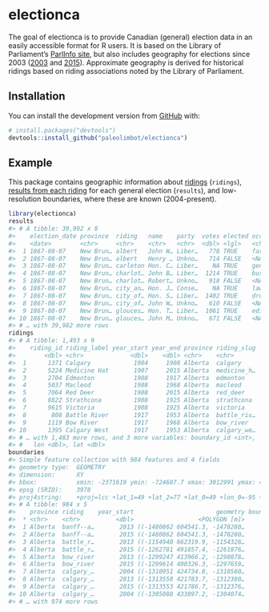 
<!-- README.md is generated from README.Rmd. Please edit that file -->

# electionca

<!-- badges: start -->

<!-- badges: end -->

The goal of electionca is to provide Canadian (general) election data in
an easily accessible format for R users. It is based on the Library of
Parliament’s [ParlInfo
site](https://lop.parl.ca/sites/ParlInfo/default/en_CA/), but also
includes geography for elections since 2003
([2003](https://open.canada.ca/data/en/dataset/78400aed-2370-4437-97ca-7563c21bacb1)
and
[2015](https://open.canada.ca/data/en/dataset/737be5ea-27cf-48a3-91d6-e835f11834b0)).
Approximate geography is derived for historical ridings based on riding
associations noted by the Library of Parliament.

## Installation

You can install the development version from
[GitHub](https://github.com/) with:

``` r
# install.packages("devtools")
devtools::install_github("paleolimbot/electionca")
```

## Example

This package contains geographic information about
[ridings](https://lop.parl.ca/sites/ParlInfo/default/en_CA/ElectionsRidings/Ridings)
(`ridings`), [results from each
riding](https://lop.parl.ca/sites/ParlInfo/default/en_CA/ElectionsRidings/Elections)
for each general election (`results`), and low-resolution boundaries,
where these are known (2004-present).

``` r
library(electionca)
results
#> # A tibble: 39,992 x 8
#>    election_date province  riding   name    party  votes elected occupation
#>    <date>        <chr>     <chr>    <chr>   <chr>  <dbl> <lgl>   <chr>     
#>  1 1867-08-07    New Brun… albert   John W… Liber…   778 TRUE    farmer    
#>  2 1867-08-07    New Brun… albert   Henry … Unkno…   714 FALSE   <NA>      
#>  3 1867-08-07    New Brun… carleton Hon. C… Liber…    NA TRUE    general m…
#>  4 1867-08-07    New Brun… charlot… John B… Liber…  1214 TRUE    businessm…
#>  5 1867-08-07    New Brun… charlot… Robert… Unkno…   918 FALSE   <NA>      
#>  6 1867-08-07    New Brun… city_an… Hon. J… Conse…    NA TRUE    lawyer    
#>  7 1867-08-07    New Brun… city_of… Hon. S… Liber…  1402 TRUE    druggist  
#>  8 1867-08-07    New Brun… city_of… John W… Unkno…   610 FALSE   <NA>      
#>  9 1867-08-07    New Brun… glouces… Hon. T… Liber…  1061 TRUE    editor    
#> 10 1867-08-07    New Brun… glouces… John M… Unkno…   671 FALSE   <NA>      
#> # … with 39,982 more rows
ridings
#> # A tibble: 1,493 x 9
#>    riding_id riding_label year_start year_end province riding_slug
#>        <dbl> <chr>             <dbl>    <dbl> <chr>    <chr>      
#>  1      1371 Calgary            1904     1908 Alberta  calgary    
#>  2      5224 Medicine Hat       1907     2015 Alberta  medicine_h…
#>  3      2704 Edmonton           1908     1917 Alberta  edmonton   
#>  4      5037 Macleod            1908     1968 Alberta  macleod    
#>  5      7064 Red Deer           1908     2015 Alberta  red_deer   
#>  6      8822 Strathcona         1908     1925 Alberta  strathcona 
#>  7      9615 Victoria           1908     1925 Alberta  victoria   
#>  8       808 Battle River       1917     1953 Alberta  battle_riv…
#>  9      1119 Bow River          1917     1968 Alberta  bow_river  
#> 10      1395 Calgary West       1917     1953 Alberta  calgary_we…
#> # … with 1,483 more rows, and 3 more variables: boundary_id <int>,
#> #   lon <dbl>, lat <dbl>
boundaries
#> Simple feature collection with 984 features and 4 fields
#> geometry type:  GEOMETRY
#> dimension:      XY
#> bbox:           xmin: -2371619 ymin: -724687.7 xmax: 3012991 ymax: 4654012
#> epsg (SRID):    3978
#> proj4string:    +proj=lcc +lat_1=49 +lat_2=77 +lat_0=49 +lon_0=-95 +x_0=0 +y_0=0 +ellps=GRS80 +towgs84=0,0,0,0,0,0,0 +units=m +no_defs
#> # A tibble: 984 x 5
#>    province riding    year_start                       geometry boundary_id
#>  * <chr>    <chr>          <dbl>                  <POLYGON [m]>       <int>
#>  1 Alberta  banff--a…       2013 ((-1480862 604541.3, -1478280…           1
#>  2 Alberta  banff--a…       2015 ((-1480862 604541.3, -1478280…           2
#>  3 Alberta  battle_r…       2013 ((-1154940 662319.9, -1154328…           3
#>  4 Alberta  battle_r…       2015 ((-1262781 491857.4, -1261876…           4
#>  5 Alberta  bow_river       2013 ((-1299247 413966.2, -1298078…           5
#>  6 Alberta  bow_river       2015 ((-1299614 400326.3, -1297659…           6
#>  7 Alberta  calgary_…       2004 ((-1310951 424734.8, -1310560…           7
#>  8 Alberta  calgary_…       2013 ((-1313558 421783.7, -1312380…           8
#>  9 Alberta  calgary_…       2015 ((-1313553 421786.7, -1312376…           9
#> 10 Alberta  calgary_…       2004 ((-1305088 433897.2, -1304074…          10
#> # … with 974 more rows
```
